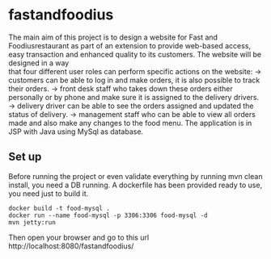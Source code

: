 # fastandfoodius 
The main aim of this project is to design a website for Fast and Foodiusrestaurant as part of an extension to provide 
web-based access, easy transaction and enhanced quality to its customers.  The  website  will  be  designed  in  a  way  
that  four different user roles  can  perform specific actions on the website:
-> customers can be able to log in and make orders, it is also possible to track their orders. 
-> front desk staff who takes down these orders either personally or by phone and make sure it is assigned to the delivery drivers. 
-> delivery driver can be able to see the orders assigned and updated the status of delivery. 
-> management staff who can be able to view all orders made and also make any changes to the food menu.
The application is in JSP with Java using MySql as database.

## Set up
Before running the project or even validate everything by running mvn clean install, you need a DB running. 
A dockerfile has been provided ready to use, you need just to build it.

```shell script
docker build -t food-mysql .
docker run --name food-mysql -p 3306:3306 food-mysql -d
mvn jetty:run
```

Then open your browser and go to this url http://localhost:8080/fastandfoodius/

